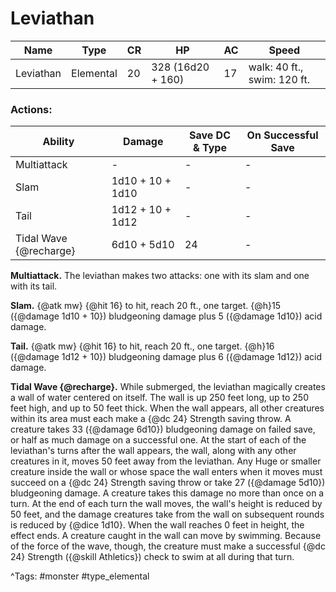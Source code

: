 # Leviathan

| Name | Type | CR | HP | AC | Speed |
|------|------|----|----|----|-------|
| Leviathan | Elemental | 20 | 328 (16d20 + 160) | 17 | walk: 40 ft., swim: 120 ft. |

### Actions:

| Ability | Damage | Save DC & Type | On Successful Save |
|---------|--------|----------------|--------------------|
| Multiattack | - | - | - |
| Slam | 1d10 + 10 + 1d10 | - | - |
| Tail | 1d12 + 10 + 1d12 | - | - |
| Tidal Wave {@recharge} | 6d10 + 5d10 | 24 | - |


**Multiattack.** The leviathan makes two attacks: one with its slam and one with its tail.

**Slam.** {@atk mw} {@hit 16} to hit, reach 20 ft., one target. {@h}15 ({@damage 1d10 + 10}) bludgeoning damage plus 5 ({@damage 1d10}) acid damage.

**Tail.** {@atk mw} {@hit 16} to hit, reach 20 ft., one target. {@h}16 ({@damage 1d12 + 10}) bludgeoning damage plus 6 ({@damage 1d12}) acid damage.

**Tidal Wave {@recharge}.** While submerged, the leviathan magically creates a wall of water centered on itself. The wall is up 250 feet long, up to 250 feet high, and up to 50 feet thick. When the wall appears, all other creatures within its area must each make a {@dc 24} Strength saving throw. A creature takes 33 ({@damage 6d10}) bludgeoning damage on failed save, or half as much damage on a successful one. At the start of each of the leviathan's turns after the wall appears, the wall, along with any other creatures in it, moves 50 feet away from the leviathan. Any Huge or smaller creature inside the wall or whose space the wall enters when it moves must succeed on a {@dc 24} Strength saving throw or take 27 ({@damage 5d10}) bludgeoning damage. A creature takes this damage no more than once on a turn. At the end of each turn the wall moves, the wall's height is reduced by 50 feet, and the damage creatures take from the wall on subsequent rounds is reduced by {@dice 1d10}. When the wall reaches 0 feet in height, the effect ends. A creature caught in the wall can move by swimming. Because of the force of the wave, though, the creature must make a successful {@dc 24} Strength ({@skill Athletics}) check to swim at all during that turn.

^Tags: #monster #type_elemental